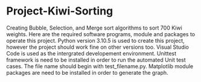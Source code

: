 # Project-Kiwi-Sorting
Creating Bubble, Selection, and Merge sort algorithms to sort 700 Kiwi weights.
Here are the required software programs, module and packages to operate this project.
Python version 3.10.5 is used to create this project, however the project should work fine on other versions too.
Visual Studio Code is used as the intergrated developement environment.
Unittest framework is need to be installed in order to run the automated Unit test cases. The file name should begin with test_filename.py.
Matplotlib module packages are need to be installed in order to generate the graph. 
